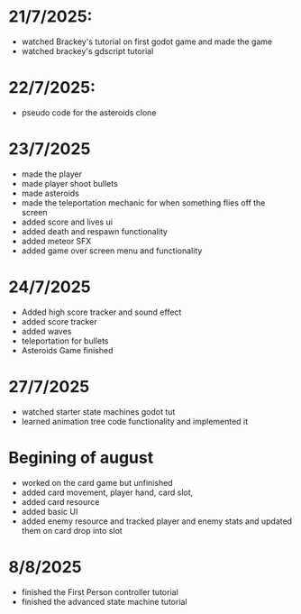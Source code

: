 
# 21/7/2025:
- watched Brackey's tutorial on first godot game and made the game
- watched brackey's gdscript tutorial

# 22/7/2025:
- pseudo code for the asteroids clone

# 23/7/2025
- made the player
- made player shoot bullets
- made asteroids
- made the teleportation mechanic for when something flies off the screen
- added score and lives ui
- added death and respawn functionality
- added meteor SFX
- added game over screen menu and functionality

# 24/7/2025
- Added high score tracker and sound effect
- added score tracker
- added waves 
- teleportation for bullets
- Asteroids Game finished

# 27/7/2025
- watched starter state machines godot tut
- learned animation tree code functionality and implemented it

# Begining of august
- worked on the card game but unfinished
- added card movement, player hand, card slot, 
- added card resource
- added basic UI 
- added enemy resource and tracked player and enemy stats and updated them on card drop into slot

# 8/8/2025
- finished the First Person controller tutorial 
- finished the advanced state machine tutorial